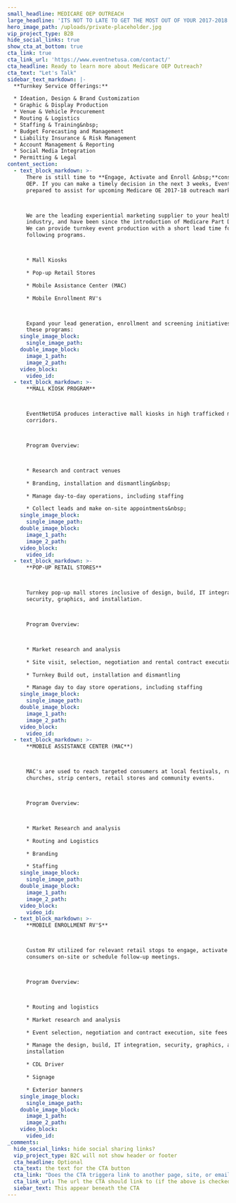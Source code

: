 ```yaml
---
small_headline: MEDICARE OEP OUTREACH
large_headline: 'ITS NOT TO LATE TO GET THE MOST OUT OF YOUR 2017-2018 OEP OUTREACH INITIATIVES!'
hero_image_path: /uploads/private-placeholder.jpg
vip_project_type: B2B
hide_social_links: true
show_cta_at_bottom: true
cta_link: true
cta_link_url: 'https://www.eventnetusa.com/contact/'
cta_headline: Ready to learn more about Medicare OEP Outreach?
cta_text: "Let's Talk"
sidebar_text_markdown: |-
  **Turnkey Service Offerings:**

  * Ideation, Design & Brand Customization
  * Graphic & Display Production
  * Venue & Vehicle Procurement
  * Routing & Logistics
  * Staffing & Training&nbsp;
  * Budget Forecasting and Management
  * Liability Insurance & Risk Management
  * Account Management & Reporting
  * Social Media Integration
  * Permitting & Legal
content_section:
  - text_block_markdown: >-
      There is still time to **Engage, Activate and Enroll &nbsp;**consumers this
      OEP. If you can make a timely decision in the next 3 weeks, EventNetUSA is
      prepared to assist for upcoming Medicare OE 2017-18 outreach marketing.



      We are the leading experiential marketing supplier to your health insurance
      industry, and have been since the introduction of Medicare Part D in 2005.
      We can provide turnkey event production with a short lead time for the
      following programs.



      * Mall Kiosks

      * Pop-up Retail Stores

      * Mobile Assistance Center (MAC)

      * Mobile Enrollment RV's



      Expand your lead generation, enrollment and screening initiatives with the
      these programs:
    single_image_block:
      single_image_path:
    double_image_block:
      image_1_path:
      image_2_path:
    video_block:
      video_id:
  - text_block_markdown: >-
      **MALL KIOSK PROGRAM**



      EventNetUSA produces interactive mall kiosks in high trafficked mall
      corridors.



      Program Overview:



      * Research and contract venues

      * Branding, installation and dismantling&nbsp;

      * Manage day-to-day operations, including staffing

      * Collect leads and make on-site appointments&nbsp;
    single_image_block:
      single_image_path:
    double_image_block:
      image_1_path:
      image_2_path:
    video_block:
      video_id:
  - text_block_markdown: >-
      **POP-UP RETAIL STORES**



      Turnkey pop-up mall stores inclusive of design, build, IT integration,
      security, graphics, and installation.



      Program Overview:



      * Market research and analysis

      * Site visit, selection, negotiation and rental contract execution

      * Turnkey Build out, installation and dismantling

      * Manage day to day store operations, including staffing
    single_image_block:
      single_image_path:
    double_image_block:
      image_1_path:
      image_2_path:
    video_block:
      video_id:
  - text_block_markdown: >-
      **MOBILE ASSISTANCE CENTER (MAC**)



      MAC's are used to reach targeted consumers at local festivals, runs,
      churches, strip centers, retail stores and community events.



      Program Overview:



      * Market Research and analysis

      * Routing and Logistics

      * Branding

      * Staffing
    single_image_block:
      single_image_path:
    double_image_block:
      image_1_path:
      image_2_path:
    video_block:
      video_id:
  - text_block_markdown: >-
      **MOBILE ENROLLMENT RV'S**



      Custom RV utilized for relevant retail stops to engage, activate and enroll
      consumers on-site or schedule follow-up meetings.



      Program Overview:



      * Routing and logistics

      * Market research and analysis

      * Event selection, negotiation and contract execution, site fees

      * Manage the design, build, IT integration, security, graphics, and
      installation

      * CDL Driver

      * Signage

      * Exterior banners
    single_image_block:
      single_image_path:
    double_image_block:
      image_1_path:
      image_2_path:
    video_block:
      video_id:
_comments:
  hide_social_links: hide social sharing links?
  vip_project_type: B2C will not show header or footer
  cta_headline: Optional
  cta_text: the text for the CTA button
  cta_link: "Does the CTA triggera link to another page, site, or email? (note: use 'mailto:info@eventnetusa.com' format for an email address)"
  cta_link_url: The url the CTA should link to (if the above is checked)
  siebar_text: This appear beneath the CTA
---
```

